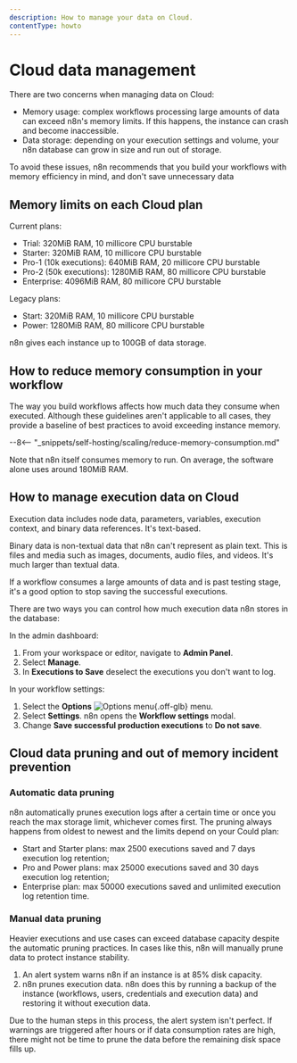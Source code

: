 ```yaml
---
description: How to manage your data on Cloud.
contentType: howto
---
```


# Cloud data management

There are two concerns when managing data on Cloud:

* Memory usage: complex workflows processing large amounts of data can exceed n8n's memory limits. If this happens, the instance can crash and become inaccessible.
* Data storage: depending on your execution settings and volume, your n8n database can grow in size and run out of storage. 

To avoid these issues, n8n recommends that you build your workflows with memory efficiency in mind, and don't save unnecessary data

## Memory limits on each Cloud plan

Current plans:

* Trial: 320MiB RAM, 10 millicore CPU burstable
* Starter: 320MiB RAM, 10 millicore CPU burstable
* Pro-1 (10k executions): 640MiB RAM, 20 millicore CPU burstable
* Pro-2 (50k executions): 1280MiB RAM, 80 millicore CPU burstable
* Enterprise: 4096MiB RAM, 80 millicore CPU burstable

Legacy plans:

* Start: 320MiB RAM, 10 millicore CPU burstable
* Power: 1280MiB RAM, 80 millicore CPU burstable

n8n gives each instance up to 100GB of data storage.

## How to reduce memory consumption in your workflow

The way you build workflows affects how much data they consume when executed. Although these guidelines aren't applicable to all cases, they provide a baseline of best practices to avoid exceeding instance memory.

--8<-- "_snippets/self-hosting/scaling/reduce-memory-consumption.md"

Note that n8n itself consumes memory to run. On average, the software alone uses around 180MiB RAM.

## How to manage execution data on Cloud

Execution data includes node data, parameters, variables, execution context, and binary data references. It's text-based.

Binary data is non-textual data that n8n can't represent as plain text. This is files and media such as images, documents, audio files, and videos. It's much larger than textual data.

If a workflow consumes a large amounts of data and is past testing stage, it's a good option to stop saving the successful executions.

There are two ways you can control how much execution data n8n stores in the database:

In the admin dashboard:

1. From your workspace or editor, navigate to **Admin Panel**.
1. Select **Manage**.
1. In **Executions to Save** deselect the executions you don't want to log.

In your workflow settings:

1. Select the **Options** <span class="inline-image">![Options menu](/_images/common-icons/three-dot-options-menu.png){.off-glb}</span> menu.
1. Select **Settings**. n8n opens the **Workflow settings** modal.
1. Change **Save successful production executions** to **Do not save**.

## Cloud data pruning and out of memory incident prevention

### Automatic data pruning

n8n automatically prunes execution logs after a certain time or once you reach the max storage limit, whichever comes first. The pruning always happens from oldest to newest and the limits depend on your Could plan:

* Start and Starter plans: max 2500 executions saved and 7 days execution log retention;
* Pro and Power plans: max 25000 executions saved and 30 days execution log retention;
* Enterprise plan: max 50000 executions saved and unlimited execution log retention time.

### Manual data pruning

Heavier executions and use cases can exceed database capacity despite the automatic pruning practices. In cases like this, n8n will manually prune data to protect instance stability.

1. An alert system warns n8n if an instance is at 85% disk capacity.
2. n8n prunes execution data. n8n does this by running a backup of the instance (workflows, users, credentials and execution data) and restoring it without execution data.
 	

Due to the human steps in this process, the alert system isn't perfect. If warnings are triggered after hours or if data consumption rates are high, there might not be time to prune the data before the remaining disk space fills up.
